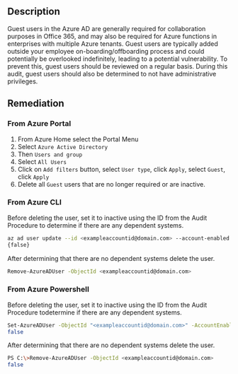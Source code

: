## Description

Guest users in the Azure AD are generally required for collaboration purposes in Office 365, and may also be required for Azure functions in enterprises with multiple Azure tenants. Guest users are typically added outside your employee on-boarding/offboarding process and could potentially be overlooked indefinitely, leading to a potential vulnerability. To prevent this, guest users should be reviewed on a regular basis. During this audit, guest users should also be determined to not have administrative privileges.

## Remediation

### From Azure Portal

  1. From Azure Home select the Portal Menu
  2. Select `Azure Active Directory`
  3. Then `Users and group`
  4. Select `All Users`
  5. Click on `Add filters` button, select `User type`, click `Apply`, select `Guest`, click `Apply`
  6. Delete all `Guest` users that are no longer required or are inactive.

### From Azure CLI

Before deleting the user, set it to inactive using the ID from the Audit Procedure to determine if there are any dependent systems.

```bash
az ad user update --id <exampleaccountid@domain.com> --account-enabled
{false}
```

After determining that there are no dependent systems delete the user.

```bash
Remove-AzureADUser -ObjectId <exampleaccountid@domain.com>
```

### From Azure Powershell

Before deleting the user, set it to inactive using the ID from the Audit Procedure todetermine if there are any dependent systems.

```bash
Set-AzureADUser -ObjectId "<exampleaccountid@domain.com>" -AccountEnabled
false
```

After determining that there are no dependent systems delete the user.

```bash
PS C:\>Remove-AzureADUser -ObjectId <exampleaccountid@domain.com>
false
```